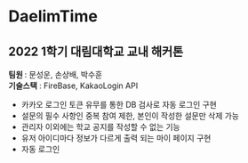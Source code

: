 # DaelimTime
## 2022 1학기 대림대학교 교내 해커톤 <br>

<b> 팀원 </b>: 문성운, 손상배, 박수훈<br>
<b>기술스택</b> : FireBase, KakaoLogin API <br>

- 카카오 로그인 토큰 유무를 통한 DB 검사로 자동 로그인 구현
- 설문의 필수 사항인 중복 참여 제한, 본인이 작성한 설문만 삭제 가능
- 관리자 이외에는 학교 공지를 작성할 수 없는 기능
- 유저 아이디마다 정보가 다르게 출력 되는 마이 페이지 구현
- 자동 로그인
